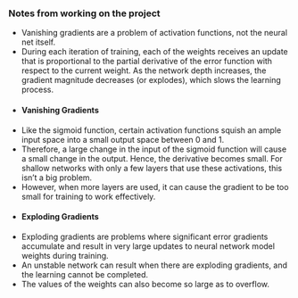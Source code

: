 ### Notes from working on the project  
  - Vanishing gradients are a problem of activation functions, not the neural net itself.
  - During each iteration of training, each of the weights receives an update that is proportional to the partial derivative of the error function with respect to the current weight. As the network depth increases, the gradient magnitude decreases (or explodes), which slows the learning process.
  - #### Vanishing Gradients  
  - Like the sigmoid function, certain activation functions squish an ample input space into a small output space between 0 and 1. 
  - Therefore, a large change in the input of the sigmoid function will cause a small change in the output. Hence, the derivative becomes small. For shallow networks with only a few layers that use these activations, this isn’t a big problem. 
  - However, when more layers are used, it can cause the gradient to be too small for training to work effectively. 
  - #### Exploding Gradients
  - Exploding gradients are problems where significant error gradients accumulate and result in very large updates to neural network model weights during training. 
  - An unstable network can result when there are exploding gradients, and the learning cannot be completed. 
  - The values of the weights can also become so large as to overflow. 